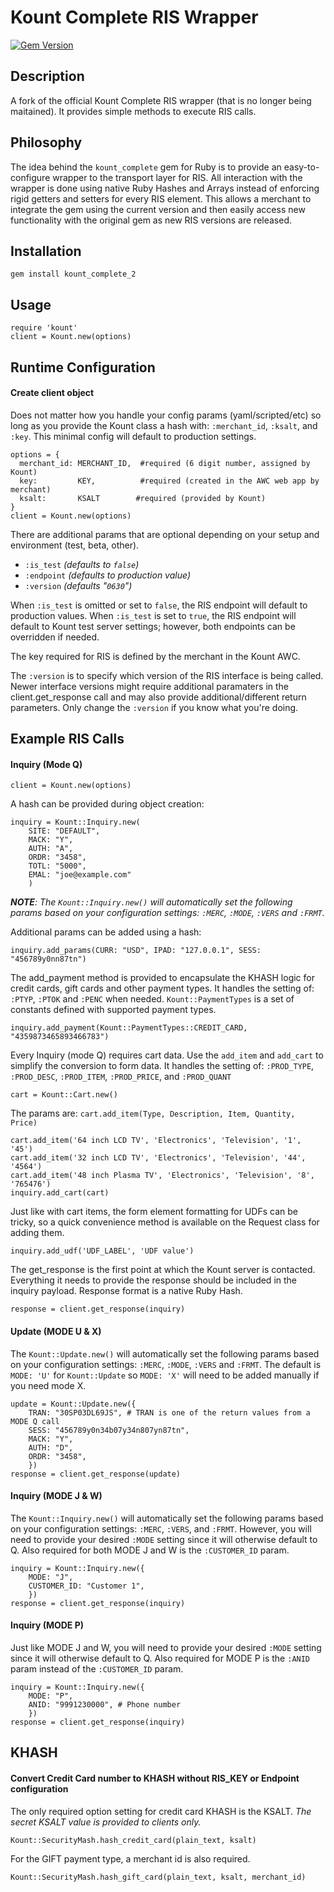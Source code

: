 # Kount Complete RIS Wrapper
[![Gem Version](https://badge.fury.io/rb/kount_complete_2.svg)](https://badge.fury.io/rb/kount_complete_2)

## Description
A fork of the official Kount Complete RIS wrapper (that is no longer being maitained). It provides simple methods to execute RIS calls.

## Philosophy

The idea behind the `kount_complete` gem for Ruby is to provide an easy-to-configure wrapper to the transport layer
for RIS. All interaction with the wrapper is done using native Ruby Hashes and Arrays instead of enforcing
rigid getters and setters for every RIS element. This allows a merchant to integrate the gem using the current version
and then easily access new functionality with the original gem as new RIS versions are released.

## Installation

    gem install kount_complete_2

## Usage

    require 'kount'
    client = Kount.new(options)


## Runtime Configuration
#### Create client object
Does not matter how you handle your config params (yaml/scripted/etc) so long as you provide the Kount class a
hash with: `:merchant_id`, `:ksalt`, and `:key`. This minimal config will default to production settings.

    options = {
      merchant_id: MERCHANT_ID,  #required (6 digit number, assigned by Kount)
      key:         KEY,          #required (created in the AWC web app by merchant)
      ksalt:       KSALT        #required (provided by Kount)
    }
    client = Kount.new(options)

There are additional params that are optional depending on your setup
and environment (test, beta, other).

* `:is_test`        _(defaults to `false`)_
* `:endpoint`   _(defaults to production value)_
* `:version`        _(defaults "`0630`")_

When `:is_test` is omitted or set to `false`, the RIS endpoint will default to production values. When `:is_test` is set to `true`, the RIS endpoint will default to Kount test server settings; however, both endpoints can be overridden if needed.

The key required for RIS is defined by the merchant in the Kount AWC.

The `:version` is to specify which version of the RIS interface is being called. Newer interface versions might require additional paramaters in the client.get_response call and may also provide additional/different return parameters. Only change the ```:version``` if you know what you're doing.

## Example RIS Calls
#### Inquiry (Mode Q)

    client = Kount.new(options)

A hash can be provided during object creation:

    inquiry = Kount::Inquiry.new(
        SITE: "DEFAULT",
        MACK: "Y",
        AUTH: "A",
        ORDR: "3458",
        TOTL: "5000",
        EMAL: "joe@example.com"
        )

_**NOTE**: The `Kount::Inquiry.new()` will automatically set the following params based on your configuration settings: `:MERC`, `:MODE`, `:VERS` and `:FRMT`._

Additional params can be added using a hash:

    inquiry.add_params(CURR: "USD", IPAD: "127.0.0.1", SESS: "456789y0nn87tn")

The add_payment method is provided to encapsulate the KHASH logic for credit cards, gift cards and other payment types.
It handles the setting of: `:PTYP`, `:PTOK` and `:PENC` when needed. `Kount::PaymentTypes` is a set of constants defined
with supported payment types.

    inquiry.add_payment(Kount::PaymentTypes::CREDIT_CARD, "4359873465893466783")

Every Inquiry (mode Q) requires cart data. Use the `add_item` and `add_cart` to simplify the conversion
to form data. It handles the setting of: `:PROD_TYPE`, `:PROD_DESC`, `:PROD_ITEM`, `:PROD_PRICE`, and `:PROD_QUANT`

    cart = Kount::Cart.new()

The params are: ``cart.add_item(Type, Description, Item, Quantity, Price)``

    cart.add_item('64 inch LCD TV', 'Electronics', 'Television', '1', '45')
    cart.add_item('32 inch LCD TV', 'Electronics', 'Television', '44', '4564')
    cart.add_item('48 inch Plasma TV', 'Electronics', 'Television', '8', '765476')
    inquiry.add_cart(cart)

Just like with cart items, the form element formatting for UDFs can be tricky, so a quick
convenience method is available on the Request class for adding them.

    inquiry.add_udf('UDF_LABEL', 'UDF value')

The get_response is the first point at which the Kount server is contacted. Everything it needs to provide the response
should be included in the inquiry payload. Response format is a native Ruby Hash.

    response = client.get_response(inquiry)

#### Update (MODE U & X)

The `Kount::Update.new()` will automatically set the following params based on your configuration settings: `:MERC`, `:MODE`, `:VERS` and `:FRMT`.
The default is `MODE: 'U'` for `Kount::Update` so `MODE: 'X'` will need to be added manually if you need mode X.

    update = Kount::Update.new({
        TRAN: "30SP03DL69JS", # TRAN is one of the return values from a MODE Q call
        SESS: "456789y0n34b07y34n807yn87tn",
        MACK: "Y",
        AUTH: "D",
        ORDR: "3458",
        })
    response = client.get_response(update)

#### Inquiry (MODE J & W)

The `Kount::Inquiry.new()` will automatically set the following params based on your configuration settings: `:MERC`, `:VERS`, and `:FRMT`.
However, you will need to provide your desired `:MODE` setting since it will otherwise default to Q. Also required for both
MODE J and W is the `:CUSTOMER_ID` param.

    inquiry = Kount::Inquiry.new({
        MODE: "J",
        CUSTOMER_ID: "Customer 1",
        })
    response = client.get_response(inquiry)

#### Inquiry (MODE P)

Just like MODE J and W, you will need to provide your desired `:MODE` setting since it will otherwise default to Q.
Also required for MODE P is the `:ANID` param instead of the `:CUSTOMER_ID` param.

    inquiry = Kount::Inquiry.new({
        MODE: "P",
        ANID: "9991230000", # Phone number
        })
    response = client.get_response(inquiry)

## KHASH
#### Convert Credit Card number to KHASH without RIS_KEY or Endpoint configuration

The only required option setting for credit card KHASH is the KSALT. _The secret KSALT value is provided to clients only._

    Kount::SecurityMash.hash_credit_card(plain_text, ksalt)

For the GIFT payment type, a merchant id is also required.

    Kount::SecurityMash.hash_gift_card(plain_text, ksalt, merchant_id)


